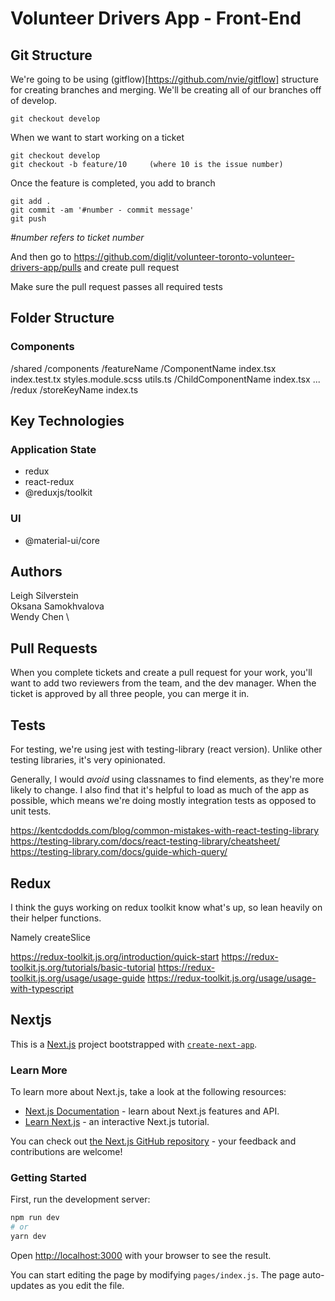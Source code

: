 # Volunteer Drivers App - Front-End

## Git Structure

We're going to be using (gitflow)[https://github.com/nvie/gitflow] structure for creating branches and merging. We'll be creating all of our branches off of develop.
```
git checkout develop
``` 

When we want to start working on a ticket
```
git checkout develop
git checkout -b feature/10     (where 10 is the issue number)
```

Once the feature is completed, you add to branch
```
git add .
git commit -am '#number - commit message'
git push
```
*#number refers to ticket number*

And then go to https://github.com/diglit/volunteer-toronto-volunteer-drivers-app/pulls and create pull request

Make sure the pull request passes all required tests

## Folder Structure

### Components

/shared
  /components
    /featureName
      /ComponentName
        index.tsx
        index.test.tx
        styles.module.scss
        utils.ts
        /ChildComponentName
          index.tsx
          ...
  /redux
    /storeKeyName
      index.ts



## Key Technologies

### Application State

* redux
* react-redux
* @reduxjs/toolkit

### UI

* @material-ui/core

## Authors
Leigh Silverstein \
Oksana Samokhvalova \
Wendy Chen \

## Pull Requests

When you complete tickets and create a pull request for your work, you'll want to add two reviewers from the team, and the dev manager. When the ticket is approved by all three people, you can merge it in.

## Tests

For testing, we're using jest with testing-library (react version). Unlike other testing libraries, it's very opinionated. 

Generally, I would *avoid* using classnames to find elements, as they're more likely to change. I also find that it's helpful to load as much of the app as possible, which means we're doing mostly integration tests as opposed to unit tests.

https://kentcdodds.com/blog/common-mistakes-with-react-testing-library
https://testing-library.com/docs/react-testing-library/cheatsheet/
https://testing-library.com/docs/guide-which-query/

## Redux

I think the guys working on redux toolkit know what's up, so lean heavily on their helper functions. 

Namely createSlice

https://redux-toolkit.js.org/introduction/quick-start
https://redux-toolkit.js.org/tutorials/basic-tutorial
https://redux-toolkit.js.org/usage/usage-guide
https://redux-toolkit.js.org/usage/usage-with-typescript

## Nextjs

This is a [Next.js](https://nextjs.org/) project bootstrapped with [`create-next-app`](https://github.com/vercel/next.js/tree/canary/packages/create-next-app).

### Learn More

To learn more about Next.js, take a look at the following resources:

- [Next.js Documentation](https://nextjs.org/docs) - learn about Next.js features and API.
- [Learn Next.js](https://nextjs.org/learn) - an interactive Next.js tutorial.

You can check out [the Next.js GitHub repository](https://github.com/vercel/next.js/) - your feedback and contributions are welcome!



### Getting Started

First, run the development server:

```bash
npm run dev
# or
yarn dev
```

Open [http://localhost:3000](http://localhost:3000) with your browser to see the result.

You can start editing the page by modifying `pages/index.js`. The page auto-updates as you edit the file.

